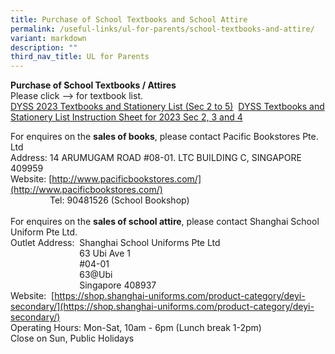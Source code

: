 ```yaml
---
title: Purchase of School Textbooks and School Attire
permalink: /useful-links/ul-for-parents/school-textbooks-and-attire/
variant: markdown
description: ""
third_nav_title: UL for Parents
---
```

**Purchase of School Textbooks / Attires**  
Please click –&gt; for textbook list.&nbsp;  
[DYSS 2023 Textbooks and Stationery List (Sec 2 to 5)](https://staging.d3sil9pzbw3lij.amplifyapp.com/files/Useful%20Links/UL%20Parents/2023%20DYSS%20Textbook%20and%20Stationery%20List%20for%20Sec%202%20to%205%20.pdf)&nbsp;
[DYSS Textbooks and Stationery List Instruction Sheet for 2023 Sec 2, 3 and 4](https://staging.d3sil9pzbw3lij.amplifyapp.com/files/Useful%20Links/UL%20Parents/2023%20DYSS%20Instructions%20Sheet%20for%20Sec%202%20to%204%20.pdf)

For enquires on the&nbsp;**sales of books**, please contact Pacific Bookstores Pte. Ltd<br>
Address:&nbsp;14 ARUMUGAM ROAD #08-01. LTC BUILDING C, SINGAPORE 409959  
Website:&nbsp;[http://www.pacificbookstores.com/](http://www.pacificbookstores.com/)  
&nbsp;&nbsp; &nbsp;&nbsp;&nbsp; &nbsp;&nbsp;&nbsp; &nbsp;&nbsp;&nbsp; &nbsp;Tel: 90481526 (School Bookshop)  
					<br>
					For enquires on the&nbsp;**sales of school attire**, please contact Shanghai School Uniform Pte Ltd.  
Outlet Address:&nbsp;&nbsp;Shanghai School Uniforms Pte Ltd  
&nbsp;&nbsp; &nbsp;&nbsp;&nbsp; &nbsp;&nbsp;&nbsp; &nbsp;&nbsp;&nbsp; &nbsp;&nbsp;&nbsp; &nbsp;&nbsp;&nbsp; &nbsp;&nbsp;&nbsp; &nbsp;63 Ubi Ave 1  
&nbsp;&nbsp; &nbsp;&nbsp;&nbsp; &nbsp;&nbsp;&nbsp; &nbsp;&nbsp;&nbsp; &nbsp;&nbsp;&nbsp; &nbsp;&nbsp;&nbsp; &nbsp;&nbsp;&nbsp; &nbsp;#04-01  
&nbsp;&nbsp; &nbsp;&nbsp;&nbsp; &nbsp;&nbsp;&nbsp; &nbsp;&nbsp;&nbsp; &nbsp;&nbsp;&nbsp; &nbsp;&nbsp;&nbsp; &nbsp;&nbsp;&nbsp; &nbsp;63@Ubi  
&nbsp;&nbsp; &nbsp;&nbsp;&nbsp; &nbsp;&nbsp;&nbsp; &nbsp;&nbsp;&nbsp; &nbsp;&nbsp;&nbsp; &nbsp;&nbsp;&nbsp; &nbsp;&nbsp;&nbsp; &nbsp;Singapore 408937  
Website:&nbsp;&nbsp;[https://shop.shanghai-uniforms.com/product-category/deyi-secondary/](https://shop.shanghai-uniforms.com/product-category/deyi-secondary/)&nbsp;  
Operating Hours: Mon-Sat, 10am - 6pm (Lunch break 1-2pm)  
Close on Sun, Public Holidays